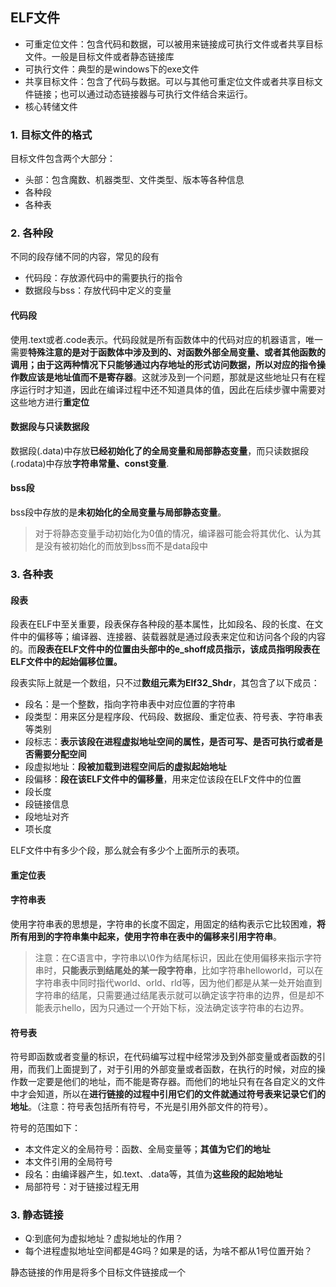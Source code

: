 ## ELF文件

* 可重定位文件：包含代码和数据，可以被用来链接成可执行文件或者共享目标文件。一般是目标文件或者静态链接库
* 可执行文件：典型的是windows下的exe文件
* 共享目标文件：包含了代码与数据。可以与其他可重定位文件或者共享目标文件链接；也可以通过动态链接器与可执行文件结合来运行。
* 核心转储文件

### 1. 目标文件的格式

目标文件包含两个大部分：

* 头部：包含魔数、机器类型、文件类型、版本等各种信息
* 各种段
* 各种表

### 2. 各种段

不同的段存储不同的内容，常见的段有

* 代码段：存放源代码中的需要执行的指令
* 数据段与bss：存放代码中定义的变量

#### 代码段

使用.text或者.code表示。代码段就是所有函数体中的代码对应的机器语言，唯一需要**特殊注意的是对于函数体中涉及到的、对函数外部全局变量、或者其他函数的调用；由于这两种情况下只能够通过内存地址的形式访问数据，所以对应的指令操作数应该是地址值而不是寄存器**。这就涉及到一个问题，那就是这些地址只有在程序运行时才知道，因此在编译过程中还不知道具体的值，因此在后续步骤中需要对这些地方进行**重定位**

#### 数据段与只读数据段

数据段(.data)中存放**已经初始化了的全局变量和局部静态变量**，而只读数据段(.rodata)中存放**字符串常量、const变量**.

#### bss段

bss段中存放的是**未初始化的全局变量与局部静态变量**。

> 对于将静态变量手动初始化为0值的情况，编译器可能会将其优化、认为其是没有被初始化的而放到bss而不是data段中

### 3. 各种表

#### 段表

段表在ELF中至关重要，段表保存各种段的基本属性，比如段名、段的长度、在文件中的偏移等；编译器、连接器、装载器就是通过段表来定位和访问各个段的内容的。而**段表在ELF文件中的位置由头部中的e_shoff成员指示，该成员指明段表在ELF文件中的起始偏移位置。**

段表实际上就是一个数组，只不过**数组元素为Elf32_Shdr**，其包含了以下成员：

* 段名：是一个整数，指向字符串表中对应位置的字符串
* 段类型：用来区分是程序段、代码段、数据段、重定位表、符号表、字符串表等类别
* 段标志：**表示该段在进程虚拟地址空间的属性，是否可写、是否可执行或者是否需要分配空间**
* 段虚拟地址：**段被加载到进程空间后的虚拟起始地址**
* 段偏移：**段在该ELF文件中的偏移量**，用来定位该段在ELF文件中的位置
* 段长度
* 段链接信息
* 段地址对齐
* 项长度

ELF文件中有多少个段，那么就会有多少个上面所示的表项。

#### 重定位表



#### 字符串表

使用字符串表的思想是，字符串的长度不固定，用固定的结构表示它比较困难，**将所有用到的字符串集中起来，使用字符串在表中的偏移来引用字符串**。

> 注意：在C语言中，字符串以\0作为结尾标识，因此在使用偏移来指示字符串时，**只能表示到结尾处的某一段字符串**，比如字符串helloworld，可以在字符串表中同时指代world、orld、rld等，因为他们都是从某一处开始直到字符串的结尾，只需要通过结尾表示就可以确定该字符串的边界，但是却不能表示hello，因为只通过一个开始下标，没法确定该字符串的右边界。

#### 符号表

符号即函数或者变量的标识，在代码编写过程中经常涉及到外部变量或者函数的引用，而我们上面提到了，对于引用的外部变量或者函数，在执行的时候，对应的操作数一定要是他们的地址，而不能是寄存器。而他们的地址只有在各自定义的文件中才会知道，所以在**进行链接的过程中引用它们的文件就通过符号表来记录它们的地址**。（注意：符号表包括所有符号，不光是引用外部文件的符号）。

符号的范围如下：

* 本文件定义的全局符号：函数、全局变量等；**其值为它们的地址**
* 本文件引用的全局符号
* 段名：由编译器产生，如.text、.data等，其值为**这些段的起始地址**
* 局部符号：对于链接过程无用

### 3. 静态链接

* Q:到底何为虚拟地址？虚拟地址的作用？
* 每个进程虚拟地址空间都是4G吗？如果是的话，为啥不都从1号位置开始？

静态链接的作用是将多个目标文件链接成一个